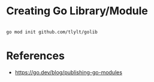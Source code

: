 # Creating Go Library/Module
```bash

go mod init github.com/tlylt/golib
```

# References
- https://go.dev/blog/publishing-go-modules